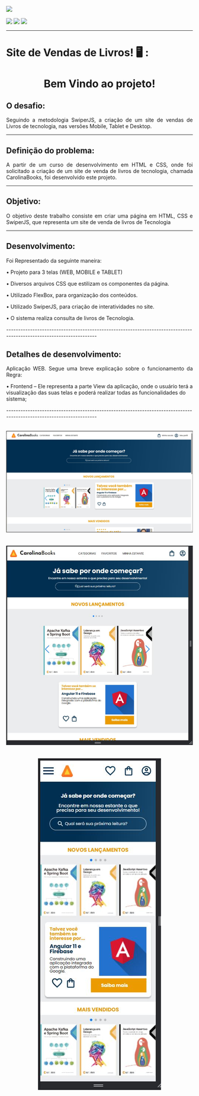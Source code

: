 <head>
    <p><img src="https://img.shields.io/badge/status%20do%20projeto-concluído-green?style=for-the-badge&logo=appveyor"></p>
    <p>
    <img src="https://img.shields.io/badge/Technology-HTML-9cf">
    <img src="https://img.shields.io/badge/Technology-CSS-9cf">
    <img src="https://img.shields.io/badge/Technology-SwiperJS-9cf">
    </p>

</head>
<body>

--------------------------------------------------------------------------------------------------------------------
<p><h1> Site de Vendas de Livros! 🖥️ :</h1></p>
<h1 align="center">Bem Vindo ao projeto!</p> </h1> 

  
<h2>O desafio:</h2>
<p align="justify">Seguindo a metodologia SwiperJS, a criação de um site de vendas de Livros de tecnologia, nas versões Mobile, Tablet e Desktop.</p>

--------------------------------------------------------------------------------------------------------------------

<h2>Definição do problema:</h2>
<p align="justify">A partir de um curso de desenvolvimento em HTML e CSS, onde foi solicitado a criação de um site de venda de livros de tecnologia, chamada CarolinaBooks, foi desenvolvido este projeto.</p>

--------------------------------------------------------------------------------------------------------------------

<h2>Objetivo:</h2>
<p align="justify">O objetivo deste trabalho consiste em criar uma página em HTML, CSS e SwiperJS, que representa um site de venda de livros de Tecnologia</p>

--------------------------------------------------------------------------------------------------------------------

<h2>Desenvolvimento:</h2>
<p align="justify">Foi Representado da seguinte maneira:
<p>•   Projeto para 3 telas (WEB, MOBILE e TABLET)</p> 
<p>•   Diversos arquivos CSS que estilizam os componentes da página.</p> 
<p>•   Utilizado FlexBox, para organização dos conteúdos.</p> 
<p>•   Utilizado SwiperJS, para criação de interatividades no site.</p> 
<p>•   O sistema realiza consulta de livros de Tecnologia.</p> 


</p> 
--------------------------------------------------------------------------------------------------------------------
<h2>Detalhes de desenvolvimento:</h2>
<p align="justify">Aplicação WEB. Segue uma breve explicação sobre o funcionamento da Regra:


<p>•   Frontend – Ele representa a parte View da aplicação, onde o usuário terá a visualização das suas telas e poderá realizar todas as funcionalidades do sistema;</p>

</p>
--------------------------------------------------------------------------------------------------------------------

## <h6 align="center">![](https://github.com/AnnaCMendes/Site_Venda_Livros/blob/main/Telas/Desktop.JPG)</h6>
## <h6 align="center">![](https://github.com/AnnaCMendes/Site_Venda_Livros/blob/main/Telas/tablet.JPG)</h6>
## <h6 align="center">![](https://github.com/AnnaCMendes/Site_Venda_Livros/blob/main/Telas/Mobile.JPG)</h6>
